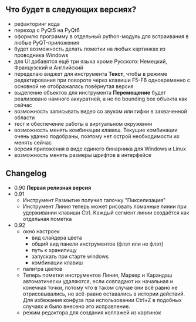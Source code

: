 ## Что будет в следующих версиях?
- рефакторинг кода
- переход с PyQt5 на PyQt6 
- оформлю программу в отдельный python-модуль для встраивания в любые PyQT-приложения
- будет возможность делать пометки на любых картинках из проводника Windows
- для UI добавятся ещё три языка кроме Русского: Немецкий, Французский и Английский
- переделаю виджет для инструмента **Текст**, чтобы в режиме редактирования при повороте через клавиши F5-F6 одновременно с основной не отображалась повёрнутая версия
- выделение объектов для инструмента **Перемещение** будет реализовано намного аккуратней, а не по bounding box объекта как сейчас
- возможность записывать видео со звуком или гифки в захваченной области
- тест и обеспечение работы в виртуальном окружении
- возможность менять комбинации клавиш. Текущие комбинации очень удачно подобраны, поэтому нет острой необходимости их менять сейчас
- версия приложения в виде единого бинарника для Windows и Linux
- возможность менять размеры шрифтов в интерфейсе

## Changelog
- 0.90 **Первая релизная версия**
- 0.91
  - Инструмент Размытие получил галочку "Пикселизация"
  - Инструмент Линия теперь может рисовать ломанные линии при удерживании клавиши Ctrl. Каждый сегмент линии создаётся как отдельная пометка
- 0.92
  - окно настроек
      - вид слайдера цвета
      - общий вид панели инструментов (флэт или не флэт)
      - путь к хранилищу
      - запускать при старте windows
      - комбинации клавиш
  - палитра цветов
  - Теперь пометки инструментов Линия, Маркер и Карандаш автоматически удаляются, если совпадают их начальная и конечная точки, потому что в таком случае они всё равно не отрисовывались, но всё-равно оставались в истории действий. Для избежания конфуза при использовании Ctrl+Z в подобных случаях и было внесено это исправление. 
  - режим редактора для создания коллажей из картинок
